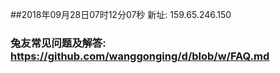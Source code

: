 ##2018年09月28日07时12分07秒 新址: 159.65.246.150
### 兔友常见问题及解答: https://github.com/wanggonging/d/blob/w/FAQ.md
